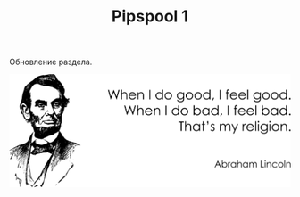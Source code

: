 ﻿---
layout: post-ea

title: Pipspool 1
meta: Pipspool 1.
logo: pipspool_1.png
order: 2

category: pipspool

lang: ru
ref: pipspool_1
---

Обновление раздела.

<a data-fancybox="gallery" href="/img/programming/Lincoln.png"><img src="/img/programming/Lincoln.png" alt=""></a>
